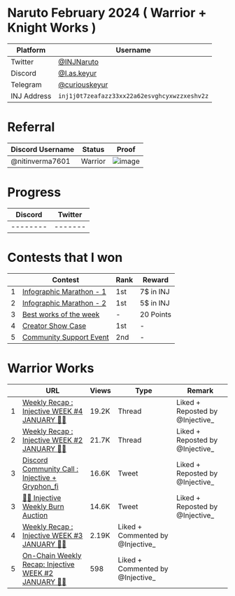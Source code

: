 # Naruto February 2024 ( Warrior + Knight Works )
| Platform   | Username                                      |
| ---------- | --------------------------------------------- |
| Twitter    | [@INJNaruto](https://twitter.com/INJNaruto)     |
| Discord    | [@I.as.keyur](https://discord.com/users/1183339956274479186)  |
| Telegram   | [@curiouskeyur](https://t.me/curiouskeyur)           |
| INJ Address| `inj1j0t7zeafazz33xx22a62esvghcyxwzzxeshv2z` |
# Referral
| Discord Username                                      | Status     | Proof                                      |
| ---------------------------------------------  | ---------  | ----------------------------------------- |
| @nitinverma7601                                | Warrior    | ![image](https://imagehost9.online-image-editor.com/oie_upload/images/61049341Z797A2/wyDoScAo1aLm.png) |
# Progress
| Discord   | Twitter                                      |
| --------  | -----------                                  |
| --------  | -------                                      |
# Contests that I won
|                     | Contest                   | Rank                                         | Reward    |
| -       | --------                  | -------                                      | ------    |
| 1      | [Infographic Marathon - 1](https://discord.com/channels/739552603322450092/1122560787513352272/1187017098606686280) | 1st  | 7$ in INJ |
| 2     | [Infographic Marathon - 2](https://discord.com/channels/739552603322450092/1122560787513352272/1198269756126527549)  | 1st | 5$ in INJ |
| 3     | [Best works of the week](https://discord.com/channels/739552603322450092/1122560787513352272/1201501934847262780)    | -   | 20 Points |
| 4    | [Creator Show Case](https://discord.com/channels/739552603322450092/1122560787513352272/1201156484814360606)        | 1st  | -        |
| 5      | [Community Support Event](https://discord.com/channels/739552603322450092/1122560787513352272/1197904543116169276)   | 2nd | -        |
# Warrior Works
|    | URL                                                                                                                | Views | Type         | Remark                     |
| -- | ------------------------------------------------------------------------------------------------------------------ | ----- | -----------  | -------------------------  |
| 1 | [Weekly Recap : Injective WEEK #4 JANUARY 🥷🏻](https://x.com/INJNaruto/status/1751154013876408810?s=20)  | 19.2K | Thread  | Liked + Reposted by @Injective_  |
| 2 | [Weekly Recap : Injective WEEK #2 JANUARY 🥷🏻](https://x.com/INJNaruto/status/1746200567440113935?s=20)  | 21.7K | Thread  | Liked + Reposted by @Injective_  |
| 3 | [Discord Community Call : Injective + Gryphon_fi](https://twitter.com/INJNaruto/status/1742867268047143166?s=20)  | 16.6K | Tweet  | Liked + Reposted by @Injective_  |
| 3 | [🥷🏻 Injective Weekly Burn Auction ](https://x.com/INJNaruto/status/1751496169224798695?s=20)  | 14.6K | Tweet  | Liked + Reposted by @Injective_  |
| 4 | [Weekly Recap : Injective WEEK #3 JANUARY 🥷🏻](https://x.com/INJNaruto/status/1748657171410399454?s=20) | 2.19K | Liked + Commented by @Injective_ |
| 5 | [On-Chain Weekly Recap: Injective WEEK #2 JANUARY 🥷🏻](https://x.com/INJNaruto/status/1746411790815346723?s=20) | 598 | Liked + Commented by @Injective_ 
















